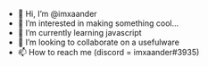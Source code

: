 - 👋 Hi, I’m @imxaander
- 👀 I’m interested in making something cool...
- 🌱 I’m currently learning javascript
- 💞️ I’m looking to collaborate on a usefulware
- 📫 How to reach me (discord = imxaander#3935)

<!---
i'm a self taught shit
--->
